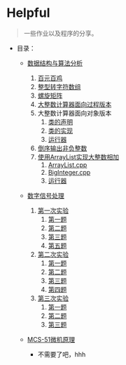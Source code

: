 # Helpful

>  一些作业以及程序的分享。

* 目录：

  * [数据结构与算法分析](/DSAndAA/)

    1. [百元百鸡](/DSAndAA/introduction_1/chicken100.cpp)
    2. [整型转字符数组](/DSAndAA/introduction_1/convert.cpp)
    3. [螺旋矩阵](/DSAndAA/introduction_2/matrix.cpp)
    4. [大整数计算器面向过程版本](/DSAndAA/introduction_2/summator.cpp)
    5. 大整数计算器面向对象版本
       1. [类的声明](/DSAndAA/introduction_3/BigInteger.h)
       2. [类的实现](/DSAndAA/introduction_3/BigInteger.cpp)
       3. [运行器](/DSAndAA/introduction_3/summator_runner.cpp)
    6. [倒序输出非负整数](/DSAndAA/introduction_3/reverse.cpp)
    7. [使用ArrayList实现大整数相加](/DSAndAA/algorithm_analysis/)
       1. [ArrayList.cpp](/DSAndAA/algorithm_analysis/array_list.cpp)
       2. [BigInteger.cpp](/DSAndAA/algorithm_analysis/BigInteger2.cpp)
       3. [运行器](/DSAndAA/algorithm_analysis/summator_runner.cpp)

  * [数字信号处理](/DigitalSignalProcessing/)

    1. [第一次实验](/DigitalSignalProcessing/sample_1/)
       1. [第一题](/DigitalSignalProcessing/sample_1/monkey_1.m)
       2. [第二题](/DigitalSignalProcessing/sample_1/monkey_2.m)
       3. [第三题](/DigitalSignalProcessing/sample_1/monkey_3.m)
       4. [第五题](/DigitalSignalProcessing/sample_1/monkey_5.m)
    2. [第二次实验](/DigitalSignalProcessing/sample_2/)
       1. [第一题](/DigitalSignalProcessing/sample_2/monkey_1.m)
       2. [第二题](/DigitalSignalProcessing/sample_2/monkey_2.m)
       3. [第三题](/DigitalSignalProcessing/sample_2/monkey_3.m)
       4. [第四题](/DigitalSignalProcessing/sample_2/monkey_4.m)
    3. [第三次实验](/DigitalSignalProcessing/sample_3/)
       1. [第一题](/DigitalSignalProcessing/sample_3/monkey_1.m)
       2. [第二题](/DigitalSignalProcessing/sample_3/monkey_2.m)
       3. [第三题](/DigitalSignalProcessing/sample_3/monkey_3.m)

  * [MCS-51微机原理](/MCS_51Experiment/)

    * 不需要了吧，hhh

    

    